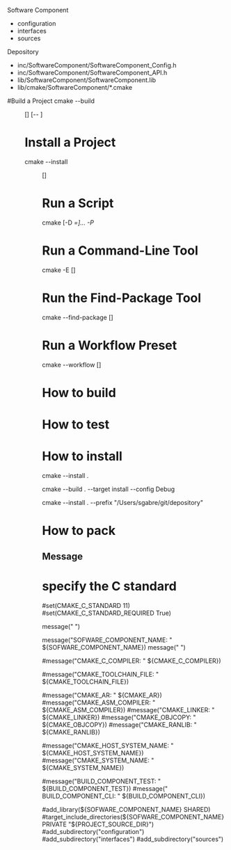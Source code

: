 Software Component
* configuration
* interfaces
* sources

Depository
* inc/SoftwareComponent/SoftwareComponent_Config.h
* inc/SoftwareComponent/SoftwareComponent_API.h
* lib/SoftwareComponent/SoftwareComponent.lib
* lib/cmake/SoftwareComponent/*.cmake



#Build a Project
cmake --build <dir> [<options>] [-- <build-tool-options>]
	
# Install a Project
cmake --install <dir> [<options>]
		
# Run a Script
cmake [-D <var>=<value>]... -P <cmake-script-file>
				
# Run a Command-Line Tool
cmake -E <command> [<options>]
					
# Run the Find-Package Tool
cmake --find-package [<options>]
						
# Run a Workflow Preset
cmake --workflow [<options>]
							
						

# How to build 

# How to test 

# How to install

cmake --install .

cmake --build . --target install --config Debug

cmake --install . --prefix "/Users/sgabre/git/depository"


# How to pack 

    
## Message
# specify the C standard
#set(CMAKE_C_STANDARD 11)
#set(CMAKE_C_STANDARD_REQUIRED True)


message("  ")

message("SOFWARE_COMPONENT_NAME: " ${SOFWARE_COMPONENT_NAME})
message("  ")

#message("CMAKE_C_COMPILER: " ${CMAKE_C_COMPILER})


#message("CMAKE_TOOLCHAIN_FILE: " ${CMAKE_TOOLCHAIN_FILE})

#message("CMAKE_AR: " ${CMAKE_AR})
#message("CMAKE_ASM_COMPILER: " ${CMAKE_ASM_COMPILER})
#message("CMAKE_LINKER: " ${CMAKE_LINKER})
#message("CMAKE_OBJCOPY: " ${CMAKE_OBJCOPY})
#message("CMAKE_RANLIB: " ${CMAKE_RANLIB})



#message("CMAKE_HOST_SYSTEM_NAME: " ${CMAKE_HOST_SYSTEM_NAME})
#message("CMAKE_SYSTEM_NAME: " ${CMAKE_SYSTEM_NAME})

#message("BUILD_COMPONENT_TEST: " ${BUILD_COMPONENT_TEST})
#message(" BUILD_COMPONENT_CLI: " ${BUILD_COMPONENT_CLI})


#add_library(${SOFWARE_COMPONENT_NAME} SHARED)
#target_include_directories(${SOFWARE_COMPONENT_NAME} PRIVATE "${PROJECT_SOURCE_DIR}")
#add_subdirectory("configuration")
#add_subdirectory("interfaces")
#add_subdirectory("sources")


